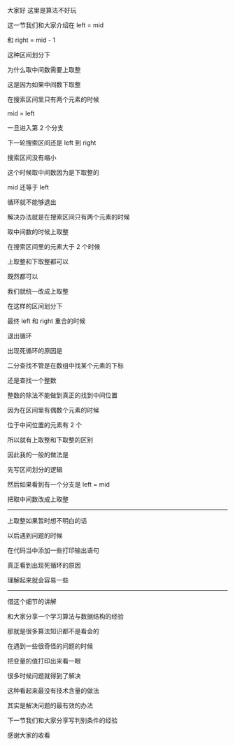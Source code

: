 大家好  这里是算法不好玩

这一节我们和大家介绍在 left = mid 

和 right = mid - 1

这种区间划分下

为什么取中间数需要上取整

这是因为如果中间数下取整

在搜索区间里只有两个元素的时候

mid = left

一旦进入第 2 个分支

下一轮搜索区间还是 left 到 right

搜索区间没有缩小

这个时候取中间数因为是下取整的

mid 还等于 left

循环就不能够退出

解决办法就是在搜索区间只有两个元素的时候

取中间数的时候上取整


在搜索区间里的元素大于 2 个时候

上取整和下取整都可以

既然都可以

我们就统一改成上取整


在这样的区间划分下

最终 left 和 right 重合的时候

退出循环


出现死循环的原因是

二分查找不管是在数组中找某个元素的下标

还是查找一个整数

整数的除法不能做到真正的找到中间位置

因为在区间里有偶数个元素的时候

位于中间位置的元素有 2 个

所以就有上取整和下取整的区别

因此我的一般的做法是

先写区间划分的逻辑

然后如果看到有一个分支是 left = mid

把取中间数改成上取整

---

上取整如果暂时想不明白的话

以后遇到问题的时候

在代码当中添加一些打印输出语句

真正看到出现死循环的原因

理解起来就会容易一些

---

借这个细节的讲解

和大家分享一个学习算法与数据结构的经验

那就是很多算法知识都不是看会的


在遇到一些很奇怪的问题的时候

把变量的值打印出来看一眼

很多时候问题就得到了解决

这种看起来最没有技术含量的做法

其实是解决问题的最有效的办法

下一节我们和大家分享写判别条件的经验

感谢大家的收看







